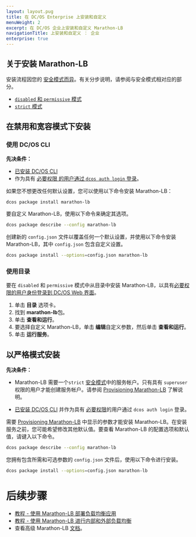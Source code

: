 ```yaml
---
layout: layout.pug
title: 在 DC/OS Enterprise 上安装和自定义
menuWeight: 2
excerpt: 在 DC/OS 企业上安装和自定义 Marathon-LB
navigationTitle: 上安装和自定义 ： 企业
enterprise: true
---
```


## 关于安装 Marathon-LB

安装流程因您的 [安全模式而异](/mesosphere/dcos/cn/1.11/installing/ent/custom/configuration/configuration-parameters/#security-enterprise)。有关分步说明，请参阅与安全模式相对应的部分。

- [`disabled` 和 `permissive` 模式](#mlb-disabled-install)
- [`strict` 模式](#mlb-strict-perm-install)

## <a name="mlb-disabled-install"></a>在禁用和宽容模式下安装

### 使用 DC/OS CLI

**先决条件：**
- [已安装 DC/OS CLI](/mesosphere/dcos/cn/1.11/cli/install/)
- 作为具有 [必要权限 的用户通过 `dcos auth login` 登录](/mesosphere/dcos/cn/1.11/security/ent/perms-reference/)。

如果您不想更改任何默认设置，您可以使用以下命令安装 Marathon-LB：

```bash
dcos package install marathon-lb
```

要自定义 Marathon-LB，使用以下命令来确定其选项。

```bash
dcos package describe --config marathon-lb
```

创建新的 `config.json` 文件以覆盖任何一个默认设置，并使用以下命令安装 Marathon-LB，其中 `config.json` 包含自定义设置。

```bash
dcos package install --options=config.json marathon-lb
```

### 使用目录

要在 `disabled` 和 `permissive` 模式中从目录中安装 Marathon-LB，以具有[必要权限的用户身份登录到 DC/OS Web 界面](/mesosphere/dcos/cn/1.11/security/ent/perms-reference/)。

1. 单击 **目录** 选项卡。
2. 找到 **marathon-lb**包。
3. 单击 **查看和运行**。
4. 要选择自定义 Marathon-LB，单击 **编辑**自定义参数，然后单击 **查看和运行**。
5. 单击 **运行服务**。

## <a name="mlb-strict-perm-install"></a>以严格模式安装

**先决条件：**

- Marathon-LB 需要一个`strict` [安全模式](/mesosphere/dcos/cn/1.11/installing/ent/custom/configuration/configuration-parameters/#security-enterprise)中的服务帐户。只有具有 `superuser` 权限的用户才能创建服务帐户。请参阅 [Provisioning Marathon-LB](/mesosphere/dcos/cn/services/marathon-lb/mlb-auth/) 了解说明。

- [已安装 DC/OS CLI](/mesosphere/dcos/cn/1.11/cli/install/) 并作为具有 [必要权限](/mesosphere/dcos/cn/1.11/security/ent/perms-reference/)的用户通过 `dcos auth login` 登录。

需要 [Provisioning Marathon-LB](/mesosphere/dcos/cn/services/marathon-lb/mlb-auth/) 中显示的参数才能安装 Marathon-LB。在安装服务之前，您可能希望修改其他默认值。要查看 Marathon-LB 的配置选项和默认值，请键入以下命令。

```bash
dcos package describe --config marathon-lb
```

您拥有包含所需和可选参数的 `config.json` 文件后，使用以下命令进行安装。

```bash
dcos package install --options=config.json marathon-lb
```

# 后续步骤

- [教程 - 使用 Marathon-LB 部署负载均衡应用](/mesosphere/dcos/cn/services/marathon-lb/1.12/mlb-basic-tutorial/)
- [教程 - 使用 Marathon-LB 进行内部和外部负载均衡](/mesosphere/dcos/cn/services/marathon-lb/marathon-lb-advanced-tutorial/)
- 查看高级 Marathon-LB [文档](/mesosphere/dcos/cn/services/marathon-lb/advanced/)。

 [1]: /1.10/installing/
 [2]: /1.10/cli/install/
 [3]: /1.10/administering-clusters/managing-aws/
 [4]: /1.10/administering-clusters/sshcluster/
